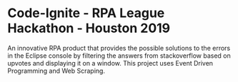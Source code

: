 # Code-Ignite - RPA League Hackathon - Houston 2019
An innovative RPA product that provides the possible solutions to the errors in the Eclipse console by filtering the answers from stackoverflow based on upvotes and displaying it on a window.
This project uses Event Driven Programming and Web Scraping.
